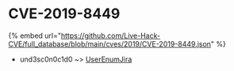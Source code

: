 # CVE-2019-8449
{% embed url="https://github.com/Live-Hack-CVE/full_database/blob/main/cves/2019/CVE-2019-8449.json" %}

* und3sc0n0c1d0 ~> [UserEnumJira](https://www.alice-snow.ru/2019/database/cve-2019-8449/userenumjira-und3sc0n0c1d0)